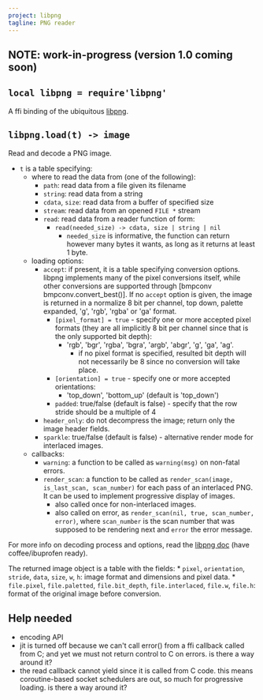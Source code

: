 ```yaml
---
project: libpng
tagline: PNG reader
---
```


## NOTE: work-in-progress (version 1.0 coming soon)

## `local libpng = require'libpng'`

A ffi binding of the ubiquitous [libpng][libpng lib].

## `libpng.load(t) -> image`

Read and decode a PNG image.

  * `t` is a table specifying:
    * where to read the data from (one of the following):
      * `path`: read data from a file given its filename
      * `string`: read data from a string
      * `cdata`, `size`: read data from a buffer of specified size
      * `stream`: read data from an opened `FILE *` stream
      * `read`: read data from a reader function of form:
        * `read(needed_size) -> cdata, size | string | nil`
          * `needed_size` is informative, the function can return however many bytes it wants, as long as it returns at least 1 byte.
    * loading options:
      * `accept`: if present, it is a table specifying conversion options. libpng implements many of the pixel conversions itself, while other conversions are supported through [bmpconv bmpconv.convert_best()]. If no `accept` option is given, the image is returned in a normalize 8 bit per channel, top down, palette expanded, 'g', 'rgb', 'rgba' or 'ga' format.
        * `[pixel_format] = true` - specify one or more accepted pixel formats (they are all implicitly 8 bit per channel since that is the only supported bit depth):
          * 'rgb', 'bgr', 'rgba', 'bgra', 'argb', 'abgr', 'g', 'ga', 'ag'.
            * if no pixel format is specified, resulted bit depth will not necessarily be 8 since no conversion will take place.
        * `[orientation] = true` - specify one or more accepted orientations:
          * 'top_down', 'bottom_up' (default is 'top_down')
        * `padded`: true/false (default is false) - specify that the row stride should be a multiple of 4
      * `header_only`: do not decompress the image; return only the image header fields.
      * `sparkle`: true/false (default is false) - alternative render mode for interlaced images.
    * callbacks:
      * `warning`: a function to be called as `warning(msg)` on non-fatal errors.
      * `render_scan`: a function to be called as `render_scan(image, is_last_scan, scan_number)` for each pass of an interlaced PNG. It can be used to implement progressive display of images.
        * also called once for non-interlaced images.
        * also called on error, as `render_scan(nil, true, scan_number, error)`, where `scan_number` is the scan number that was supposed to be rendering next and `error` the error message.

For more info on decoding process and options, read the [libpng doc] (have coffee/ibuprofen ready).

The returned image object is a table with the fields:
    * `pixel`, `orientation`, `stride`, `data`, `size`, `w`, `h`: image format and dimensions and pixel data.
    * `file.pixel`, `file.paletted`, `file.bit_depth`, `file.interlaced`, `file.w`, `file.h`: format of the original image before conversion.

## Help needed

  * encoding API
  * jit is turned off because we can't call error() from a ffi callback called from C; and yet we must not return control to C on errors. is there a way around it?
  * the read callback cannot yield since it is called from C code. this means coroutine-based socket schedulers are out, so much for progressive loading. is there a way around it?


[libpng lib]:  http://www.libpng.org/pub/png/libpng.html
[libpng doc]:  http://www.libpng.org/pub/png/libpng-1.2.5-manual.html
